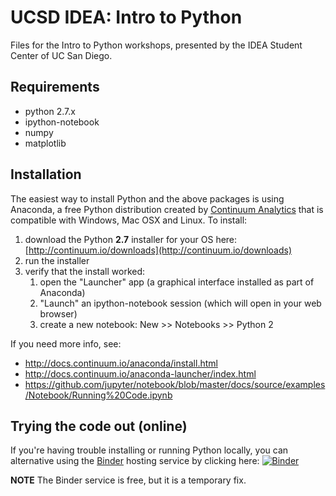 # UCSD IDEA: Intro to Python
Files for the Intro to Python workshops, presented by the IDEA Student Center of UC San Diego.

## Requirements
- python 2.7.x
- ipython-notebook
- numpy
- matplotlib

## Installation
The easiest way to install Python and the above packages is using Anaconda, a free Python distribution created by [Continuum Analytics](http://continuum.io/) that is compatible with Windows, Mac OSX and Linux. To install:

1. download the Python **2.7** installer for your OS here: [http://continuum.io/downloads](http://continuum.io/downloads)
2. run the installer
3. verify that the install worked:
    1. open the "Launcher" app (a graphical interface installed as part of Anaconda)
    2. "Launch" an ipython-notebook session (which will open in your web browser)
    3. create a new notebook: New >> Notebooks >> Python 2


If you need more info, see:
- http://docs.continuum.io/anaconda/install.html
- http://docs.continuum.io/anaconda-launcher/index.html
- https://github.com/jupyter/notebook/blob/master/docs/source/examples/Notebook/Running%20Code.ipynb

## Trying the code out (online)
If you're having trouble installing or running Python locally, you can alternative using the [Binder](http://mybinder.org/) hosting service by clicking here: [![Binder](http://mybinder.org/badge.svg)](http://mybinder.org/repo/ucsdidea/intro_to_python)

**NOTE** The Binder service is free, but it is a temporary fix.
